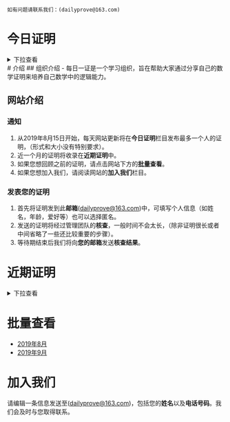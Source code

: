 ``
如有问题请联系我们：(dailyprove@163.com)
``
# 今日证明
<details>
  <summary>下拉查看</summary>
  
 * [点击查看](https://pan.baidu.com/s/1EkHIUpyTQe9eWaxtVj87Ig)
</details>
# 介绍
## 组织介绍
- 每日一证是一个学习组织，旨在帮助大家通过分享自己的数学证明来培养自己数学中的逻辑能力。

## 网站介绍
### 通知
1. 从2019年8月15日开始，每天网站更新将在**今日证明**栏目发布最多一个人的证明，（形式和大小没有特别要求）。
1. 近一个月的证明将收录在**近期证明**中。
1. 如果您想回顾之前的证明，请点击网站下方的**批量查看**。
1. 如果您想加入我们，请阅读网站的**加入我们**栏目。
### 发表您的证明
1. 首先将证明发到此**邮箱**(dailyprove@163.com)中，可填写个人信息（如姓名，年龄，爱好等）也可以选择匿名。
1. 发送的证明将经过管理团队的**核查**，一般时间不会太长，（除非证明很长或者中间省略了一些还比较重要的步骤）。
1. 等待期结束后我们将向**您的邮箱**发送**核查结果**。
# 近期证明
<details>
  <summary>下拉查看</summary>
  
<details>
  <summary>下拉查看</summary>
  
 * [点击查看](https://pan.baidu.com/s/1EkHIUpyTQe9eWaxtVj87Ig)
</details>
</details>

# 批量查看
* [2019年8月](https://pan.baidu.com/s/1A7VrAwpMZ--Yms5bNng3rA)
* [2019年9月](https://pan.baidu.com/s/1HiNTzZ5pI9TlVapYQfwHpQ)

# 加入我们
请编辑一条信息发送至(dailyprove@163.com)，包括您的**姓名**以及**电话号码**。我们会及时与您取得联系。
